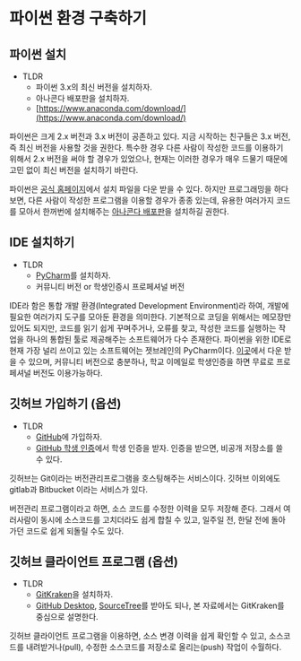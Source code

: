 <!--_draft/chapter1.md-->

# 파이썬 환경 구축하기

## 파이썬 설치

* TLDR
  * 파이썬 3.x의 최신 버전을 설치하자.
  * 아나콘다 배포판을 설치하자.
  * [https://www.anaconda.com/download/](https://www.anaconda.com/download/)

파이썬은 크게 2.x 버전과 3.x 버전이 공존하고 있다. 지금 시작하는 친구들은 3.x 버전, 즉 최신 버전을 사용할 것을 권한다. 특수한 경우 다른 사람이 작성한 코드를 이용하기 위해서 2.x 버전을 써야 할 경우가 있었으나, 현재는 이러한 경우가 매우 드물기 때문에 고민 없이 최신 버전을 설치하기 바란다.

파이썬은 [공식 홈페이지](https://www.python.org/downloads/)에서 설치 파일을 다운 받을 수 있다. 하지만 프로그래밍을 하다보면, 다른 사람이 작성한 프로그램을 이용할 경우가 종종 있는데, 유용한 여러가지 코드를 모아서 한꺼번에 설치해주는 [아나콘다 배포판](https://www.anaconda.com/download/)을 설치하길 권한다.

## IDE 설치하기

* TLDR
  * [PyCharm](https://www.jetbrains.com/pycharm/)를 설치하자.
  * 커뮤니티 버전 or 학생인증시 프로페셔널 버전

IDE라 함은 통합 개발 환경(Integrated Development Environment)라 하여, 개발에 필요한 여러가지 도구를 모아둔 환경을 의미한다. 기본적으로 코딩을 위해서는 메모장만 있어도 되지만, 코드를 읽기 쉽게 꾸며주거나, 오류를 찾고, 작성한 코드를 실행하는 작업을 하나의 통합된 툴로 제공해주는 소프트웨어가 다수 존재한다. 파이썬을 위한 IDE로 현재 가장 널리 쓰이고 있는 소프트웨어는 젯브레인의 PyCharm이다. [이곳](https://www.jetbrains.com/pycharm/)에서 다운 받을 수 있으며, 커뮤니티 버전으로 충분하나, 학교 이메일로 학생인증을 하면 무료로 프로페셔널 버전도 이용가능하다.

## 깃허브 가입하기 (옵션)

* TLDR
  * [GitHub](https://github.com)에 가입하자.
  * [GitHub 학생 인증](https://education.github.com/pack)에서 학생 인증을 받자. 인증을 받으면, 비공개 저장소를 쓸 수 있다.

깃허브는 Git이라는 버전관리프로그램을 호스팅해주는 서비스이다. 깃허브 이외에도 gitlab과 Bitbucket 이라는 서비스가 있다.

버전관리 프로그램이라고 하면, 소스 코드를 수정한 이력을 모두 저장해 준다. 그래서 여러사람이 동시에 소스코드를 고치더라도 쉽게 합칠 수 있고, 일주일 전, 한달 전에 돌아가던 코드로 쉽게 되돌릴 수도 있다.

## 깃허브 클라이언트 프로그램 (옵션)

* TLDR
  * [GitKraken](https://www.gitkraken.com/)을 설치하자.
  * [GitHub Desktop](https://desktop.github.com/), [SourceTree](https://www.sourcetreeapp.com/)를 받아도 되나, 본 자료에서는 GitKraken를 중심으로 설명한다.

깃허브 클라이언트 프로그램을 이용하면, 소스 변경 이력을 쉽게 확인할 수 있고, 소스코드를 내려받거나(pull), 수정한 소스코드를 저장소로 올리는(push) 작업이 수월하다.